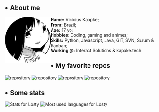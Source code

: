 
<h2><li style="list-style: url('res/kyubey.gif')">About me</li></h1>

<img src="res/hameru.png" align="left" height="150px">
<ul style="list-style: none;" align="left">
    <li><strong>Name:</strong> Vinícius Kappke;</li>
    <li><strong>From:</strong> Brazil;</li>
    <li><strong>Age:</strong> 17 yo;</li>
    <li><strong>Hobbies:</strong> Coding, gaming and animes;</li>
    <li><strong>Skills:</strong> Python, Javascript, Java, GIT, SVN, Scrum & Kanban;</li>
    <li><strong>Working @:</strong> Interact Solutions & kappke.tech</li>
</ul>
<h2><li style="list-style: url('res/kyubey.gif')">My favorite repos</li></h2>

![repository](https://github-readme-stats.vercel.app/api/pin/?username=losty17&repo=raphi&theme=radical "title-1") ![repository](https://github-readme-stats.vercel.app/api/pin/?username=losty17&repo=raphi&theme=radical "title-2")
![repository](https://github-readme-stats.vercel.app/api/pin/?username=losty17&repo=raphi&theme=radical "title-1") ![repository](https://github-readme-stats.vercel.app/api/pin/?username=losty17&repo=raphi&theme=radical "title-2")
<br>
<h2><li style="list-style: url('res/kyubey.gif')">Some stats</li></h2>

![Stats for Losty](https://github-readme-stats.vercel.app/api?username=losty17&hide=prs,contribs&count_private=true&show_icons=true&theme=radical "title-2") ![Most used languages for Losty](https://github-readme-stats.vercel.app/api/top-langs/?username=losty17&layout=compact&theme=radical "title-2")
<!-- 
<div style="width: 100%; margin: 20px auto; text-align: center; display: grid; grid-template-columns: auto auto;">
  <a href="https://github.com/losty17/losty17">
    <img src="https://github-readme-stats.vercel.app/api/wakatime?username=@losty17&theme=radical" height="" alt="wakatime stats for Losty17">
  </a> -->
